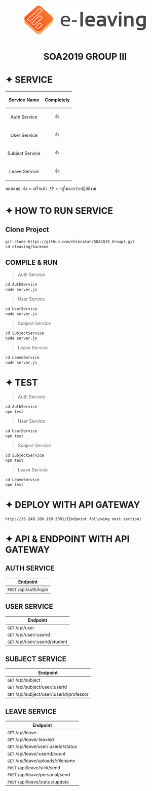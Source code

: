 <p align="center">
   <img src="https://github.com/chinnatan/SOA2019_Group3/blob/master/markdown-here/images/logo-eleaving-with-text.png" width="395" height="107">
</p>
<h1 align="center">
   SOA2019 GROUP III
</h1>

# ✦ SERVICE
| <p align="center">Service Name</p>  | <p align="center">Completely</p>  |
| ------------- | ------------- |
| <p align="center"> Auth Service </p>  |<p align="center"> :+1: </p>  |
| <p align="center"> User Service </p>  | <p align="center"> :+1: </p>  |
| <p align="center"> Subject Service </p>  | <p align="center"> :+1: </p>  |
| <p align="center"> Leave Service </p>  | <p align="center"> :+1: </p>  |

หมายเหตุ: :+1: = เสร็จแล้ว ,:-1: = อยู่ในระหว่างปฎิบัติงาน

# ✦ HOW TO RUN SERVICE
## Clone Project
```
git clone https://github.com/chinnatan/SOA2019_Group3.git
cd eleaving/backend
```
## COMPILE & RUN
> Auth Service
```
cd AuthService
node server.js
```
> User Service
```
cd UserService
node server.js
```
> Subject Service
```
cd SubjectService
node server.js
```
> Leave Service
```
cd LeaveService
node server.js
```
# ✦ TEST
> Auth Service
```
cd AuthService
npm test
```
> User Service
```
cd UserService
npm test
```
> Subject Service
```
cd SubjectService
npm test
```
> Leave Service
```
cd LeaveService
npm test
```
# ✦ DEPLOY WITH API GATEWAY
```
http://35.240.188.199:3001/{Endpoint following next section}
```
# ✦ API & ENDPOINT WITH API GATEWAY
## AUTH SERVICE
| Endpoint |
|--|
| `POST` /api/auth/login      |
## USER SERVICE
| Endpoint |
|--|
| `GET` /api/user      |
| `GET` /api/user/:userid|
| `GET` /api/user/:userid/student|
## SUBJECT SERVICE
| Endpoint |
|--|
| `GET` /api/subject      |
| `GET` /api/subject/user/:userid|
| `GET` /api/subject/user/:userid/professor|
## LEAVE SERVICE
| Endpoint |
|--|
| `GET` /api/leave      |
| `GET` /api/leave/:leaveid|
| `GET` /api/leave/user/:userid/status|
| `GET` /api/leave/:userid/count      |
| `GET` /api/leave/uploads/:filename|
| `POST` /api/leave/sick/send|
| `POST` /api/leave/personal/send|
| `POST` /api/leave/status/update|
